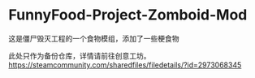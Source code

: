 # FunnyFood-Project-Zomboid-Mod
这是僵尸毁灭工程的一个食物模组，添加了一些梗食物

此处只作为备份仓库，详情请前往创意工坊。
https://steamcommunity.com/sharedfiles/filedetails/?id=2973068345
